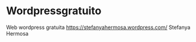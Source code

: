 # Wordpressgratuito
Web wordpress gratuita 
https://stefanyahermosa.wordpress.com/
Stefanya Hermosa
